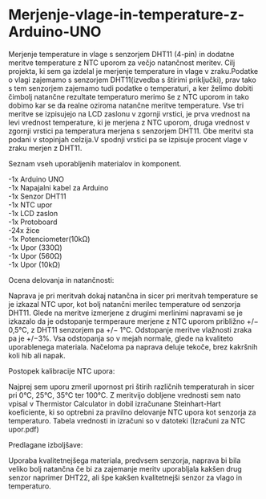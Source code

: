 # Merjenje-vlage-in-temperature-z-Arduino-UNO
Merjenje temperature in vlage s senzorjem DHT11 (4-pin) in dodatne meritve temperature z NTC uporom za večjo natančnost meritev.
Cilj projekta, ki sem ga izdelal je merjenje temperature in vlage v zraku.Podatke o vlagi zajemamo s senzorjem DHT11(izvedba s štirimi priključki), prav tako s tem senzorjem zajemamo tudi podatke o temperaturi, a ker želimo dobiti čimbolj natančne rezultate temperaturo merimo še z NTC uporom in tako dobimo kar se da realne oziroma natančne meritve temperature. Vse tri meritve se izpisujejo na LCD zaslonu v zgornji vrstici, je prva vrednost na levi vrednost temperature, ki je merjena z NTC uporom, druga vrednost v zgornji vrstici pa temperatura merjena s senzorjem DHT11. Obe meritvi sta podani v stopinjah celzija.V spodnji vrstici pa se izpisuje procent vlage v zraku merjen z DHT11.

Seznam vseh uporabljenih materialov in komponent.

-1x Arduino UNO\
-1x Napajalni kabel za Arduino\
-1x Senzor DHT11\
-1x NTC upor\
-1x LCD zaslon\
-1x Protoboard\
-24x žice\
-1x Potenciometer(10kΩ)\
-1x Upor (330Ω)\
-1x Upor (560Ω)\
-1x Upor (10kΩ)



Ocena delovanja in natančnosti:

Naprava je pri meritvah dokaj natančna in sicer pri meritvah temperature se je izkazal NTC upor, kot bolj natančni merilec temperature od senzorja DHT11.
Glede na meritve izmerjene z drugimi merlinimi napravami se je izkazalo da je odstopanje termperaure merjene z NTC uporom približno +/− 0,5°C, z DHT11 senzorjem pa +/− 1°C.
Odstopanje meritve vlažnosti zraka pa je +/−3%. Vsa odstopanja so v mejah normale, glede na kvaliteto uporablenega materiala. Načeloma pa naprava deluje tekoče, brez kakršnih koli hib ali napak.

Postopek kalibracije NTC upora:

Najprej sem uporu zmeril upornost pri štirih različnih temperaturah in sicer pri 0°C, 25°C, 35°C ter 100°C. Z meritvijo dobljene vrednosti sem nato vpisal v Thermistor Calculator in dobil izračunane Steinhart-Hart koeficiente, ki so optrebni za pravilno delovanje NTC upora kot senzorja za temperaturo. Tabela vrednosti in izračuni so v datoteki  (Izračuni za NTC upor.pdf)

Predlagane izboljšave:

Uporaba kvalitetnejšega materiala, predvsem senzorja, naprava bi bila veliko bolj natančna če bi za zajemanje meritv uporabljala kakšen drug senzor naprimer DHT22, ali špe kakšen kvalitetnejši senzor za vlago in temperaturo.
